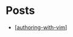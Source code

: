 # Posts

- [[authoring-with-vim]]

[//begin]: # "Autogenerated link references for markdown compatibility"
[authoring-with-vim]: authoring-with-vim "Authoring with Vim"
[//end]: # "Autogenerated link references"